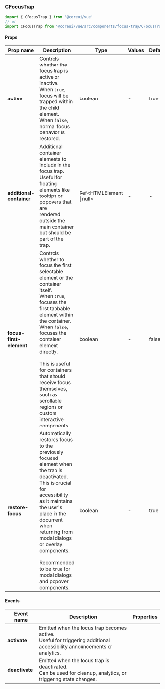 ### CFocusTrap

```jsx
import { CFocusTrap } from '@coreui/vue'
// or
import CFocusTrap from '@coreui/vue/src/components/focus-trap/CFocusTrap'
```

#### Props

| Prop name                | Description                                                                                                                                                                                                                                                                                                                                                  | Type                     | Values | Default |
| ------------------------ | ------------------------------------------------------------------------------------------------------------------------------------------------------------------------------------------------------------------------------------------------------------------------------------------------------------------------------------------------------------ | ------------------------ | ------ | ------- |
| **active**               | Controls whether the focus trap is active or inactive.<br>When `true`, focus will be trapped within the child element.<br>When `false`, normal focus behavior is restored.                                                                                                                                                                                   | boolean                  | -      | true    |
| **additional-container** | Additional container elements to include in the focus trap.<br>Useful for floating elements like tooltips or popovers that are<br>rendered outside the main container but should be part of the trap.                                                                                                                                                        | Ref<HTMLElement \| null> | -      | -       |
| **focus-first-element**  | Controls whether to focus the first selectable element or the container itself.<br>When `true`, focuses the first tabbable element within the container.<br>When `false`, focuses the container element directly.<br><br>This is useful for containers that should receive focus themselves,<br>such as scrollable regions or custom interactive components. | boolean                  | -      | false   |
| **restore-focus**        | Automatically restores focus to the previously focused element when the trap is deactivated.<br>This is crucial for accessibility as it maintains the user's place in the document<br>when returning from modal dialogs or overlay components.<br><br>Recommended to be `true` for modal dialogs and popover components.                                     | boolean                  | -      | true    |

#### Events

| Event name     | Description                                                                                                               | Properties |
| -------------- | ------------------------------------------------------------------------------------------------------------------------- | ---------- |
| **activate**   | Emitted when the focus trap becomes active.<br>Useful for triggering additional accessibility announcements or analytics. |
| **deactivate** | Emitted when the focus trap is deactivated.<br>Can be used for cleanup, analytics, or triggering state changes.           |
